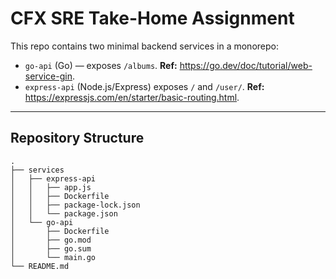 # CFX SRE Take-Home Assignment

This repo contains two minimal backend services in a monorepo:
- `go-api` (Go) — exposes `/albums`. **Ref:** https://go.dev/doc/tutorial/web-service-gin.
- `express-api` (Node.js/Express) exposes `/` and `/user/`. **Ref:** https://expressjs.com/en/starter/basic-routing.html.

---

## Repository Structure

```
.
├── services
│   ├── express-api
│   │   ├── app.js
│   │   ├── Dockerfile
│   │   ├── package-lock.json
│   │   └── package.json
│   └── go-api
│       ├── Dockerfile
│       ├── go.mod
│       ├── go.sum
│       └── main.go
└── README.md
```